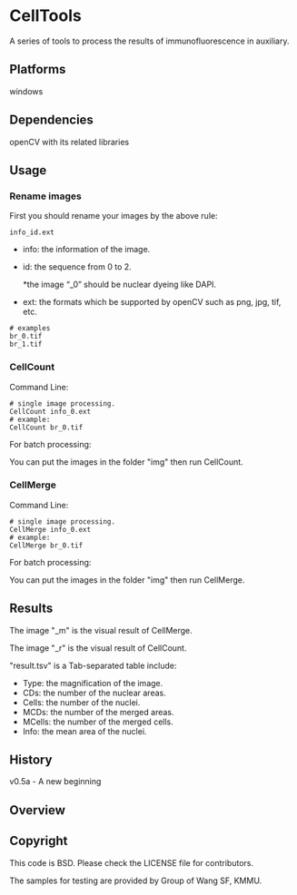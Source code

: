 # CellTools

A series of tools to process the results of immunofluorescence in auxiliary.

## Platforms

windows

## Dependencies

openCV with its related libraries

## Usage

### Rename images

First you should rename your images by the above rule:
~~~
info_id.ext
~~~
- info: the information of the image.
- id: the sequence from 0 to 2.

  *the image “_0” should be nuclear dyeing like DAPI.
- ext: the formats which be supported by openCV such as png, jpg, tif, etc.
~~~
# examples
br_0.tif
br_1.tif
~~~

### CellCount

Command Line:
~~~
# single image processing.
CellCount info_0.ext
# example:
CellCount br_0.tif
~~~
For batch processing:

You can put the images in the folder "img" then run CellCount.

### CellMerge

Command Line:
~~~
# single image processing.
CellMerge info_0.ext
# example:
CellMerge br_0.tif
~~~
For batch processing:

You can put the images in the folder "img" then run CellMerge.

## Results

The image "_m" is the visual result of CellMerge.

The image "_r" is the visual result of CellCount.

"result.tsv" is a Tab-separated table include:

- Type: the magnification of the image.
- CDs: the number of the nuclear areas.
- Cells: the number of the nuclei.
- MCDs: the number of the merged areas.
- MCells: the number of the merged cells.
- Info: the mean area of the nuclei.
## History

v0.5a - A new beginning

## Overview

## Copyright

This code is BSD. Please check the LICENSE file for contributors.

The samples for testing are provided by Group of Wang SF, KMMU.

